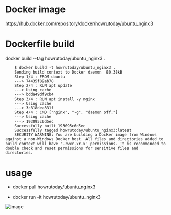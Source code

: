 # Docker image
https://hub.docker.com/repository/docker/howrutoday/ubuntu_nginx3

# Dockerfile build
docker build --tag howrutoday/ubuntu_nginx3 .

        $ docker build -t howrutoday/ubuntu_nginx3 .
        Sending build context to Docker daemon  80.38kB
        Step 1/4 : FROM ubuntu
        ---> 74435f89ab78
        Step 2/4 : RUN apt update
        ---> Using cache
        ---> bdda49df9cb4
        Step 3/4 : RUN apt install -y nginx
        ---> Using cache
        ---> 3c818dea331f
        Step 4/4 : CMD ["nginx", "-g", "daemon off;"]
        ---> Using cache
        ---> 193095c6d5ec
        Successfully built 193095c6d5ec
        Successfully tagged howrutoday/ubuntu_nginx3:latest
        SECURITY WARNING: You are building a Docker image from Windows against a non-Windows Docker host. All files and directories added to build context will have '-rwxr-xr-x' permissions. It is recommended to double check and reset permissions for sensitive files and directories.

# usage
* docker pull howrutoday/ubuntu_nginx3


* docker run -it howrutoday/ubuntu_nginx3


![image](image1)
